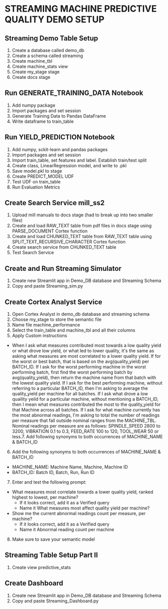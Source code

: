 # STREAMING MACHINE PREDICTIVE QUALITY DEMO SETUP

## Streaming Demo Table Setup
1.  Create a database called demo_db
2.  Create a schema called streaming
3.  Create machine_tbl
4.  Create machine_stats view
5.  Create my_stage stage
6.  Create docs stage

## Run GENERATE_TRAINING_DATA Notebook
1.  Add numpy package
2.  Import packages and set session
3.  Generate Training Data to Pandas DataFrame
4.  Write dataframe to train_table

## Run YIELD_PREDICTION Notebook
1.  Add numpy, sckit-learn and pandas packages
2.  Import packages and set session
3.  Import train_table, set features and label.  Establish train/test split
4.  Create class, LinearRegression model, and write to  .pkl
5.  Save model.pkl to stage
6.  Create PREDICT_MODEL UDF
7.  Test UDF on train_table
8.  Run Evaluation Metrics

## Create Search Service mill_ss2
1.  Upload mill manuals to docs stage (had to break up into two smaller files)
2.  Create and load RAW_TEXT table from pdf files in docs stage using PARSE_DOCUMENT Cortex function
3.  Create and load CHUNKED_TEXT table from RAW_TEXT table using SPLIT_TEXT_RECURSIVE_CHARACTER Cortex function
4.  Create search service from CHUNKED_TEXT table
5.  Test Search Service

## Create and Run Streaming Simulator
1.  Create new Streamlit app in Demo_DB database and Streaming Schema
2.  Copy and paste Streaming_sim.py

## Create Cortex Analyst Service 
1.  Open Cortex Analyst in demo_db database and streaming schema
2.  Choose my_stage to store the semantic file
3.  Name file machine_performance
4.  Select the train_table and machine_tbl and all their columns
5.  Apply Custom instructions
   * When I ask what measures contributed most towards a low quality yield or what drove low yield, or what led to lower quality, it's the same as asking what measures are most correlated to a lower quality yield.
If for the worst or best batch, that is based on the avg(quality_yield) per BATCH_ID.
If I ask for the worst performing machine in the worst performing batch, first find the worst performing batch by avg(quality_yield), then return the machine name from that batch with the lowest quality yield.
If I ask for the best performing machine, without referring to a particular BATCH_ID, then I'm asking to average the quality_yield per machine for all batches.
If I ask what drove a low quaility yeild for a particular machine, without mentioning a BATCH_ID, then I mean what measures contributed the most to the quality_yield for that Machine across all batches.
If I ask for what machine currently has the most abnormal readings, I'm asking to total the number of readings per measure that fall outside nominal ranges from the MACHINE_TBL.  Nominal readings per measure are as follows:  SPINDLE_SPEED 2800 to 3200, VIBRATION 0.1 to 0.3, FEED_RATE 100 to 120, TOOL_WEAR 50 or less.7.  Add following synonyms to both occurrences of MACHINE_NAME & BATCH_ID
6.  Add the following synonyms to both occurrences of MACHINE_NAME & BATCH_ID
   *  MACHINE_NAME: Machine Name, Machine, Machine ID
   *  BATCH_ID: Batch ID, Batch, Run, Run ID
7.  Enter and test the following prompt:
   *  What measures most correlate towards a lower quality yield, ranked highest to lowest, per machine?
       *  If it looks correct, add it as a Verified query
       *  Name it What measures most affect quality yield per machine?
   *  Show me the current abnormal readings count per measure, per machine?
       *  If it looks correct, add it as a Verified query
       *  Name it Abnormal reading count per machine
8.  Make sure to save your semantic model

## Streaming Table Setup Part II
1.  Create view predictive_stats

## Create Dashboard
1.  Create new Streamlit app in Demo_DB database and Streaming Schema
2.  Copy and paste Streaming_Dashboard.py

